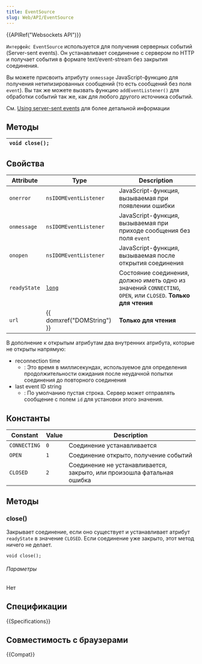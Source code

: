 ```yaml
---
title: EventSource
slug: Web/API/EventSource
---
```


{{APIRef("Websockets API")}}

`Интерфейс EventSource` используется для получения серверных событий (Server-sent events). Он устанавливает соединение с сервером по HTTP и получает события в формате text/event-stream без закрытия соединения.

Вы можете присвоить атрибуту `onmessage` JavaScript-функцию для получения нетипизированных сообщений (то есть сообщений без поля `event`). Вы так же можете вызвать функцию `addEventListener()` для обработки событий так же, как для любого другого источника событий.

См. [Using server-sent events](/en/Server-sent_events/Using_server-sent_events) для более детальной информации

## Методы

| `void close();` |
| --------------- |

## Свойства

| Attribute    | Type                       | Description                                                                                                   |
| ------------ | -------------------------- | ------------------------------------------------------------------------------------------------------------- |
| `onerror`    | `nsIDOMEventListener`      | JavaScript-функция, вызываемая при появлении ошибки                                                           |
| `onmessage`  | `nsIDOMEventListener`      | JavaScript-функция, вызываемая при приходе сообщения без поля `event`                                         |
| `onopen`     | `nsIDOMEventListener`      | JavaScript-функция, вызываемая после открытия соединения                                                      |
| `readyState` | [`long`](/en/long)         | Состояние соединения, должно иметь одно из значений `CONNECTING`, `OPEN`, или `CLOSED`. **Только для чтения** |
| `url`        | {{ domxref("DOMString") }} | **Только для чтения**                                                                                         |

В дополнение к открытым атрибутам два внутренних атрибута, которые не открыты напрямую:

- reconnection time
  - : Это время в миллисекундах, используемое для определения продолжительности ожидания после неудачной попытки соединения до повторного соединения
- last event ID string
  - : По умолчанию пустая строка. Сервер может отправлять сообщение с полем `id` для установки этого значения.

## Константы

| Constant     | Value | Description                                                            |
| ------------ | ----- | ---------------------------------------------------------------------- |
| `CONNECTING` | `0`   | Соединение устанавливается                                             |
| `OPEN`       | `1`   | Соединение открыто, получение событий                                  |
| `CLOSED`     | `2`   | Соединение не устанавливается, закрыто, или произошла фатальная ошибка |

## Методы

### close()

Закрывает соединение, если оно существует и устанавливает атрибут `readyState` в значение `CLOSED`. Если соединение уже закрыто, этот метод ничего не делает.

```
void close();
```

###### Параметры

Нет

## Спецификации

{{Specifications}}

## Совместимость с браузерами

{{Compat}}
